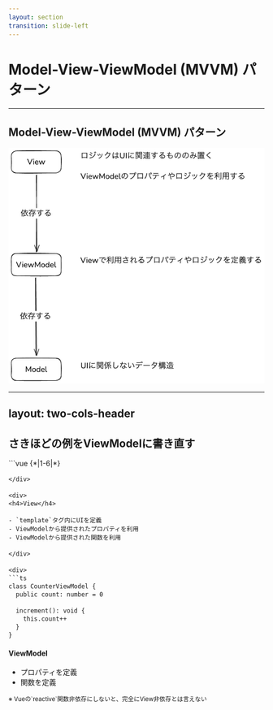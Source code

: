 ```yaml
---
layout: section
transition: slide-left
---
```


# Model-View-ViewModel (MVVM) パターン


---

## Model-View-ViewModel (MVVM) パターン

<div class="pt-4" />

<Transform :scale="0.5">
  <img src="./.images/mvvm-vertical.png" />
</Transform>

---
layout: two-cols-header
---

## さきほどの例をViewModelに書き直す

<div class="pt-2" />

<div class="grid grid-cols-2 gap-4">

<div>
```vue {*|1-6|*}
<template>
  <div>
    <p>カウント: {{ counter.count }}</p>
    <button @click="counter.increment">カウントアップ</button>
  </div>
</template>

<script setup lang="ts">
import { reactive } from 'vue'

const vm = reactive(new CounterViewModel())
</script>
```
</div>

<div>
<h4>View</h4>

- `template`タグ内にUIを定義
- ViewModelから提供されたプロパティを利用
- ViewModelから提供された関数を利用

</div>

<div>
```ts
class CounterViewModel {
  public count: number = 0
  
  increment(): void {
    this.count++
  }
}
```
</div>

<div>

<h4>ViewModel</h4>

- プロパティを定義
- 関数を定義

<small>
※ Vueの`reactive`関数非依存にしないと、完全にView非依存とは言えない
</small>

</div>

</div>
